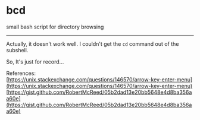 # bcd
small bash script for directory browsing

****
Actually, it doesn't work well. I couldn't get the `cd` command out of the subshell.

So, It's just for record...

References:  
[https://unix.stackexchange.com/questions/146570/arrow-key-enter-menu](https://unix.stackexchange.com/questions/146570/arrow-key-enter-menu)  
[https://gist.github.com/RobertMcReed/05b2dad13e20bb5648e4d8ba356aa60e](https://gist.github.com/RobertMcReed/05b2dad13e20bb5648e4d8ba356aa60e)  
